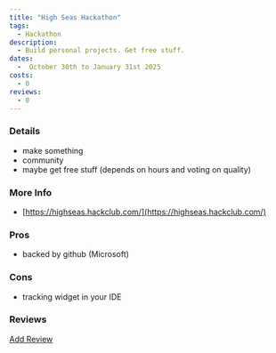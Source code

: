 ```yaml
---
title: "High Seas Hackathon"
tags: 
  - Hackathon
description:
  - Build personal projects. Get free stuff.
dates:
  -  October 30th to January 31st 2025
costs:
  - 0
reviews:
  - 0
---
```


### Details
- make something
- community
- maybe get free stuff (depends on hours and voting on quality)

### More Info
- [https://highseas.hackclub.com/](https://highseas.hackclub.com/)

### Pros
- backed by github (Microsoft)

### Cons
- tracking widget in your IDE

### Reviews
<div markdown="0"><a href="{{site.baseurl}}/contact" class="btn">Add Review</a></div>